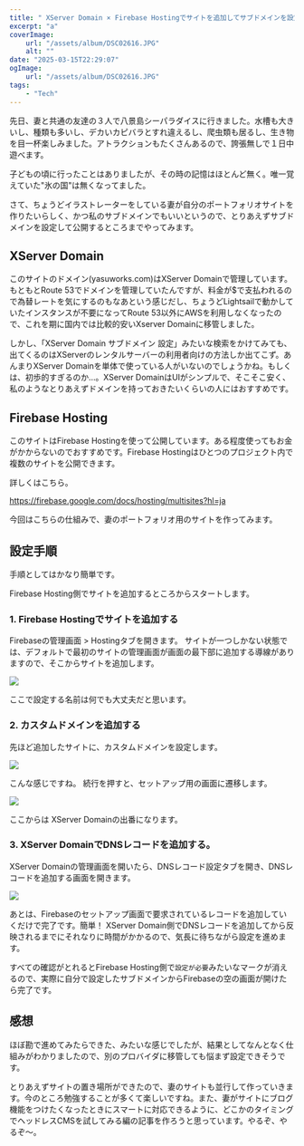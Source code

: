 ```yaml
---
title: " XServer Domain × Firebase Hostingでサイトを追加してサブドメインを設定する"
excerpt: "a"
coverImage:
    url: "/assets/album/DSC02616.JPG"
    alt: ""
date: "2025-03-15T22:29:07"
ogImage:
    url: "/assets/album/DSC02616.JPG"
tags:
    - "Tech"
---
```


先日、妻と共通の友達の３人で八景島シーパラダイスに行きました。水槽も大きいし、種類も多いし、デカいカピバラとすれ違えるし、爬虫類も居るし、生き物を目一杯楽しみました。アトラクションもたくさんあるので、誇張無しで１日中遊べます。

子どもの頃に行ったことはありましたが、その時の記憶はほとんど無く。唯一覚えていた"氷の国"は無くなってました。

さて、ちょうどイラストレーターをしている妻が自分のポートフォリオサイトを作りたいらしく、かつ私のサブドメインでもいいというので、とりあえずサブドメインを設定して公開するところまでやってみます。

## XServer Domain

このサイトのドメイン(yasuworks.com)はXServer Domainで管理しています。もともとRoute 53でドメインを管理していたんですが、料金が$で支払われるので為替レートを気にするのもなあという感じだし、ちょうどLightsailで動かしていたインスタンスが不要になってRoute 53以外にAWSを利用しなくなったので、これを期に国内では比較的安いXserver Domainに移管しました。

しかし、「XServer Domain サブドメイン 設定」みたいな検索をかけてみても、出てくるのはXServerのレンタルサーバーの利用者向けの方法しか出てこず。あんまりXServer Domainを単体で使っている人がいないのでしょうかね。もしくは、初歩的すぎるのか…。XServer DomainはUIがシンプルで、そこそこ安く、私のようなとりあえずドメインを持っておきたいくらいの人にはおすすめです。

## Firebase Hosting

このサイトはFirebase Hostingを使って公開しています。ある程度使ってもお金がかからないのでおすすめです。Firebase Hostingはひとつのプロジェクト内で複数のサイトを公開できます。

詳しくはこちら。

https://firebase.google.com/docs/hosting/multisites?hl=ja

今回はこちらの仕組みで、妻のポートフォリオ用のサイトを作ってみます。

## 設定手順

手順としてはかなり簡単です。

Firebase Hosting側でサイトを追加するところからスタートします。

### 1. Firebase Hostingでサイトを追加する

Firebaseの管理画面 > Hostingタブを開きます。
サイトが一つしかない状態では、デフォルトで最初のサイトの管理画面が画面の最下部に追加する導線がありますので、そこからサイトを追加します。

![](/assets/blog/sub-domain-xserver-firebase/firebase-append-site.png)

ここで設定する名前は何でも大丈夫だと思います。

### 2. カスタムドメインを追加する

先ほど追加したサイトに、カスタムドメインを設定します。

![](/assets/blog/sub-domain-xserver-firebase/firebase-append-domain.png)

こんな感じですね。
続行を押すと、セットアップ用の画面に遷移します。

![](/assets/blog/sub-domain-xserver-firebase/firebase-setting-domain.png)

ここからは XServer Domainの出番になります。

### 3. XServer DomainでDNSレコードを追加する。

XServer Domainの管理画面を開いたら、DNSレコード設定タブを開き、DNSレコードを追加する画面を開きます。

![](/assets/blog/sub-domain-xserver-firebase/xserver-dns-record.png)

あとは、Firebaseのセットアップ画面で要求されているレコードを追加していくだけで完了です。簡単！
XServer Domain側でDNSレコードを追加してから反映されるまでにそれなりに時間がかかるので、気長に待ちながら設定を進めます。

すべての確認がとれるとFirebase Hosting側で`設定が必要`みたいなマークが消えるので、実際に自分で設定したサブドメインからFirebaseの空の画面が開けたら完了です。

## 感想

ほぼ勘で進めてみたらできた、みたいな感じでしたが、結果としてなんとなく仕組みがわかりましたので、別のプロバイダに移管しても悩まず設定できそうです。

とりあえずサイトの置き場所ができたので、妻のサイトも並行して作っていきます。今のところ勉強することが多くて楽しいですね。また、妻がサイトにブログ機能をつけたくなったときにスマートに対応できるように、どこかのタイミングでヘッドレスCMSを試してみる編の記事を作ろうと思っています。やるぞ、やるぞ〜。
